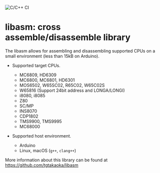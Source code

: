 ![C/C++ CI](https://github.com/tgtakaoka/libasm/workflows/C/C++%20CI/badge.svg)

# libasm: cross assemble/disassemble library

The libasm allows for assembling and disassembling supported CPUs on a
small environment (less than 15kB on Arduino).

* Supported target CPUs.
  - MC6809, HD6309
  - MC6800, MC6801, HD6301
  - MOS6502, W65SC02, R65C02, W65C02S
  - W65816 (Support 24bit address and LONGA/LONGI)
  - i8080, i8085
  - Z80
  - SC/MP
  - INS8070
  - CDP1802
  - TMS9900, TMS9995
  - MC68000

* Supported host environment.
  - Arduino
  - Linux, macOS (`g++`, `clang++`)

More information about this library can be found at
https://github.com/tgtakaoka/libasm
